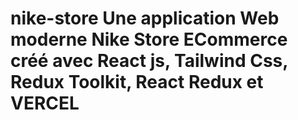 # nike-store Une application Web moderne Nike Store ECommerce créé avec React js, Tailwind Css, Redux Toolkit, React Redux et VERCEL
